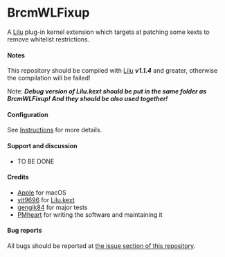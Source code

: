 BrcmWLFixup
============

A [Lilu](https://github.com/vit9696/Lilu) plug-in kernel extension which targets at patching some kexts to remove whitelist restrictions.

#### Notes
This repository should be compiled with [Lilu](https://github.com/vit9696/Lilu) ***v1.1.4*** and greater, otherwise the compilation will be failed!

Note: ***Debug version of Lilu.kext should be put in the same folder as BrcmWLFixup! And they should be also used together!***

#### Configuration
See [Instructions](https://github.com/PMheart/BrcmWLFixup/blob/master/Instructions.md) for more details.

#### Support and discussion
- TO BE DONE

#### Credits
- [Apple](https://www.apple.com) for macOS  
- [vit9696](https://github.com/vit9696) for [Lilu.kext](https://github.com/vit9696/Lilu)
- [gengik84](http://www.insanelymac.com/forum/user/1494412-gengik84/) for major tests
- [PMheart](https://github.com/PMheart) for writing the software and maintaining it

#### Bug reports
All bugs should be reported at [the issue section of this repository](https://github.com/PMheart/BrcmWLFixup/issues).
